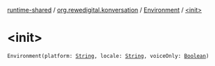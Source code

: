[runtime-shared](../../index.md) / [org.rewedigital.konversation](../index.md) / [Environment](index.md) / [&lt;init&gt;](./-init-.md)

# &lt;init&gt;

`Environment(platform: `[`String`](https://kotlinlang.org/api/latest/jvm/stdlib/kotlin/-string/index.html)`, locale: `[`String`](https://kotlinlang.org/api/latest/jvm/stdlib/kotlin/-string/index.html)`, voiceOnly: `[`Boolean`](https://kotlinlang.org/api/latest/jvm/stdlib/kotlin/-boolean/index.html)`)`